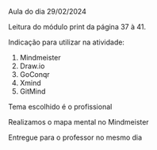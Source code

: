 Aula do dia 29/02/2024

Leitura do módulo print da página 37 à 41.

Indicação para utilizar na atividade:
1. Mindmeister
2. Draw.io 
3. GoConqr
4. Xmind
5. GitMind


Tema escolhido é o profissional

Realizamos o mapa mental no Mindmeister

Entregue para o professor no mesmo dia
